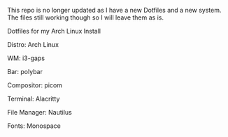 This repo is no longer updated as I have a new Dotfiles and a new system. The files still working though so I will leave them as is. 


Dotfiles for my Arch Linux Install

Distro: Arch Linux

WM: i3-gaps

Bar: polybar

Compositor: picom

Terminal: Alacritty

File Manager: Nautilus

Fonts: Monospace

